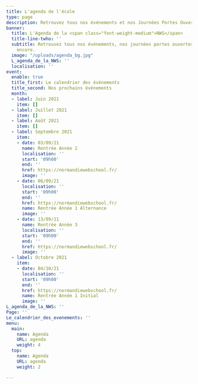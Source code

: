 ```yaml
---
title: L'agenda de l'école
type: page
description: Retrouvez tous nos événements et nos Journées Portes Ouvertes
banner:
  title: L'Agenda de la <span class="font-weight-medium">NWS</span>
  title-line-twho: ''
  subtitle: Retrouvez tous nos événements, nos journées portes ouvertes et bien plus
    encore.
  image: "/uploads/agenda_bg.jpg"
  L_agenda_de_la_NWS: ''
  localisation: ''
event:
  enable: true
  title_first: Le calendrier des événements
  title_second: Nos prochains événements
  month:
  - label: Juin 2021
    item: []
  - label: Juillet 2021
    item: []
  - label: Août 2021
    item: []
  - label: Septembre 2021
    item:
    - date: 03/09/21
      name: Rentrée Année 2
      localisation: ''
      start: '09h00'
      end: ''
      href: https://normandiewebschool.fr/
      image: ''
    - date: 06/09/21
      localisation: ''
      start: '09h00'
      end: ''
      href: https://normandiewebschool.fr/
      name: Rentrée Année 1 Alternance
      image: ''
    - date: 13/09/21
      name: Rentrée Année 3
      localisation: ''
      start: '09h00'
      end: ''
      href: https://normandiewebschool.fr/
      image: ''
  - label: Octobre 2021
    item:
    - date: 04/10/21
      localisation: ''
      start: '09h00'
      end: ''
      href: https://normandiewebschool.fr/
      name: Rentrée Année 1 Initial
      image: ''
L_agenda_de_la_NWS: ''
Page: ''
Le_calendrier_des_evenements: ''
menu:
  main:
    name: Agenda
    URL: agenda
    weight: 4
  top:
    name: Agenda
    URL: agenda
    weight: 2

---
```

